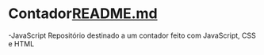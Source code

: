# Contador[README.md](https://github.com/emilyjuly/Contador-JavaScript/files/8832659/README.md)
-JavaScript
Repositório destinado a um contador feito com JavaScript, CSS e HTML
